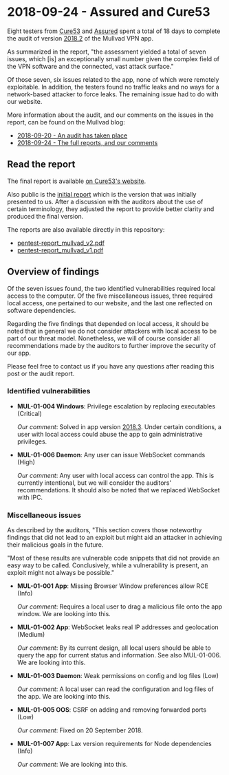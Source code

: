 # 2018-09-24 - Assured and Cure53

Eight testers from [Cure53](https://cure53.de/) and [Assured](https://assured.se/) spent a total of
18 days to complete the audit of version [2018.2] of the Mullvad VPN app.

As summarized in the report, "the assessment yielded a total of seven issues, which [is] an
exceptionally small number given the complex field of the VPN software and the connected, vast
attack surface."

Of those seven, six issues related to the app, none of which were remotely exploitable. In addition,
the testers found no traffic leaks and no ways for a network-based attacker to force leaks. The
remaining issue had to do with our website.

More information about the audit, and our comments on the issues in the report, can be found on the
Mullvad blog:

* [2018-09-20 - An audit has taken place](https://mullvad.net/en/blog/2018/9/20/security-audit-mullvad-app-completed-please-upgrade/)
* [2018-09-24 - The full reports, and our comments](https://mullvad.net/en/blog/2018/9/24/read-results-security-audit-mullvad-app/)

## Read the report

The final report is available
[on Cure53's website](https://cure53.de/pentest-report_mullvad_v2.pdf).

Also public is the [initial report](https://cure53.de/pentest-report_mullvad_v1.pdf) which is the
version that was initially presented to us. After a discussion with the auditors about the use of
certain terminology, they adjusted the report to provide better clarity and produced the final
version.

The reports are also available directly in this repository:
* [pentest-report_mullvad_v2.pdf](./pentest-report_mullvad_v2.pdf)
* [pentest-report_mullvad_v1.pdf](./pentest-report_mullvad_v1.pdf)

## Overview of findings

Of the seven issues found, the two identified vulnerabilities required local access to the computer.
Of the five miscellaneous issues, three required local access, one pertained to our website, and the
last one reflected on software dependencies.

Regarding the five findings that depended on local access, it should be noted that in general we do
not consider attackers with local access to be part of our threat model. Nonetheless, we will of
course consider all recommendations made by the auditors to further improve the security of our app.

Please feel free to contact us if you have any questions after reading this post or the audit
report.

### Identified vulnerabilities

* __MUL-01-004 Windows__: Privilege escalation by replacing executables (Critical)

  _Our comment_: Solved in app version [2018.3]. Under certain conditions, a user with local access
  could abuse the app to gain administrative privileges.

* __MUL-01-006 Daemon__: Any user can issue WebSocket commands (High)

  _Our comment_: Any user with local access can control the app. This is currently intentional, but
  we will consider the auditors' recommendations. It should also be noted that we replaced WebSocket
  with IPC.


### Miscellaneous issues

As described by the auditors, "This section covers those noteworthy findings that did not lead to an
exploit but might aid an attacker in achieving their malicious goals in the future.

"Most of these results are vulnerable code snippets that did not provide an easy way to be called.
Conclusively, while a vulnerability is present, an exploit might not always be possible."

* __MUL-01-001 App__: Missing Browser Window preferences allow RCE (Info)

  _Our comment_: Requires a local user to drag a malicious file onto the app window. We are looking
  into this.

* __MUL-01-002 App__: WebSocket leaks real IP addresses and geolocation (Medium)

  _Our comment_: By its current design, all local users should be able to query the app for current
  status and information. See also MUL-01-006. We are looking into this.

* __MUL-01-003 Daemon__: Weak permissions on config and log files (Low)

  _Our comment_: A local user can read the configuration and log files of the app. We are looking
  into this.

* __MUL-01-005 OOS__: CSRF on adding and removing forwarded ports (Low)

  _Our comment_: Fixed on 20 September 2018.

* __MUL-01-007 App__: Lax version requirements for Node dependencies (Info)

  _Our comment_: We are looking into this.


[2018.2]: ../CHANGELOG.md#20182---2018-08-13
[2018.3]: ../CHANGELOG.md#20183---2018-09-17
